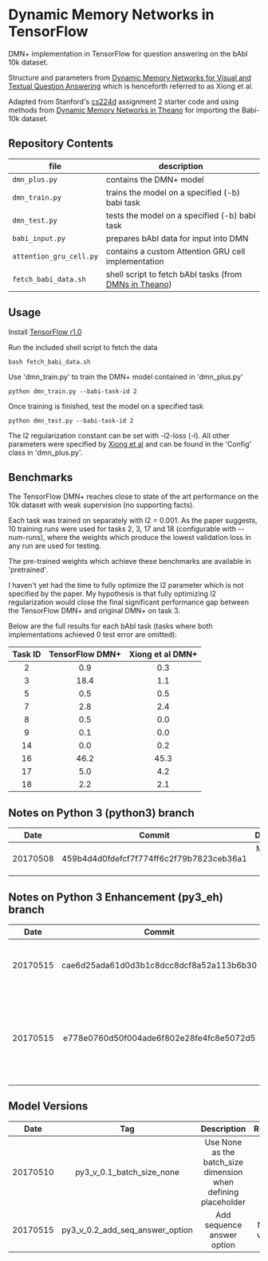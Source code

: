# Dynamic Memory Networks in TensorFlow

DMN+ implementation in TensorFlow for question answering on the bAbI 10k dataset.

Structure and parameters from [Dynamic Memory Networks for Visual and Textual Question Answering](https://arxiv.org/abs/1603.01417) which is henceforth referred to as Xiong et al.

Adapted from Stanford's [cs224d](http://cs224d.stanford.edu/) assignment 2 starter code and using methods from [Dynamic Memory Networks in Theano](https://github.com/YerevaNN/Dynamic-memory-networks-in-Theano) for importing the Babi-10k dataset.

## Repository Contents
| file | description |
| --- | --- |
| `dmn_plus.py` | contains the DMN+ model |
| `dmn_train.py` | trains the model on a specified (-b) babi task|
| `dmn_test.py` | tests the model on a specified (-b) babi task |
| `babi_input.py` | prepares bAbI data for input into DMN |
| `attention_gru_cell.py` | contains a custom Attention GRU cell implementation |
| `fetch_babi_data.sh` | shell script to fetch bAbI tasks (from [DMNs in Theano](https://github.com/YerevaNN/Dynamic-memory-networks-in-Theano)) |

## Usage
Install [TensorFlow r1.0](https://www.tensorflow.org/install/)

Run the included shell script to fetch the data

	bash fetch_babi_data.sh

Use 'dmn_train.py' to train the DMN+ model contained in 'dmn_plus.py'

	python dmn_train.py --babi-task-id 2

Once training is finished, test the model on a specified task

	python dmn_test.py --babi-task-id 2

The l2 regularization constant can be set with -l2-loss (-l). All other parameters were specified by [Xiong et al](https://arxiv.org/abs/1603.01417) and can be found in the 'Config' class in 'dmn_plus.py'.

## Benchmarks
The TensorFlow DMN+ reaches close to state of the art performance on the 10k dataset with weak supervision (no supporting facts).

Each task was trained on separately with l2 = 0.001. As the paper suggests, 10 training runs were used for tasks 2, 3, 17 and 18 (configurable with --num-runs), where the weights which produce the lowest validation loss in any run are used for testing. 

The pre-trained weights which achieve these benchmarks are available in 'pretrained'.

I haven't yet had the time to fully optimize the l2 parameter which is not specified by the paper. My hypothesis is that fully optimizing l2 regularization would close the final significant performance gap between the TensorFlow DMN+ and original DMN+ on task 3. 

Below are the full results for each bAbI task (tasks where both implementations achieved 0 test error are omitted):

| Task ID | TensorFlow DMN+| Xiong et al DMN+ |
| :---: | :---: | :---: |
| 2 | 0.9 | 0.3 |
| 3 | 18.4 | 1.1 |
| 5 | 0.5 | 0.5 |
| 7 | 2.8 | 2.4 |
| 8 | 0.5 | 0.0 |
| 9 | 0.1 | 0.0 |
| 14 | 0.0 | 0.2 |
| 16 | 46.2 | 45.3 |
| 17 | 5.0 | 4.2 |
| 18 | 2.2 | 2.1 |

## Notes on Python 3 (python3) branch
| Date | Commit | Description |
| :---: | :---: | :---: |
| 20170508 | 459b4d4d0fdefcf7f774ff6c2f79b7823ceb36a1 | Modified to support python 3 |

## Notes on Python 3 Enhancement (py3_eh) branch
| Date | Commit | Description |
| :---: | :---: | :---: |
| 20170515 | cae6d25ada61d0d3b1c8dcc8dcf8a52a113b6b30 | Regression Test Done, answer by classification feature is workable after adding sequence answer option |
| 20170515 | e778e0760d50f004ade6f802e28fe4fc8e5072d5 | Trained with increased dropout (config.dropout=0.7 and config.drop_grus=True). Model takes more time to reach near 100% accuracy. Verified using task 1 and task 8 |

## Model Versions
| Date | Tag | Description | Remarks |
| :---: | :---: | :---: | :---: | 
| 20170510 | py3_v_0.1_batch_size_none | Use None as the batch_size dimension when defining placeholder | -- |
| 20170515 | py3_v_0.2_add_seq_answer_option | Add sequence answer option | Not yet verified |